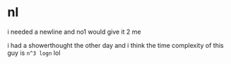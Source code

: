 # nl
i needed a newline and no1 would give it 2 me

i had a showerthought the other day and i think the time complexity of this guy is `n^3 logn` lol
